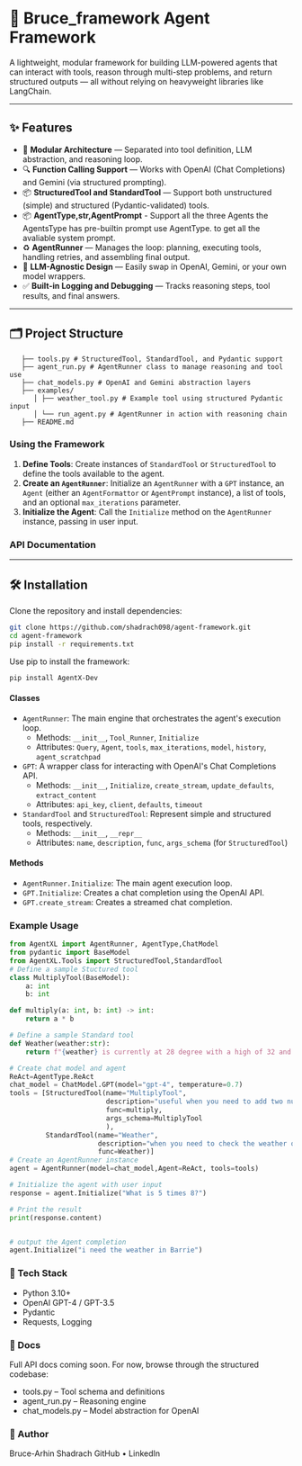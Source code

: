 # 🤖 Bruce_framework Agent Framework

A lightweight, modular framework for building LLM-powered agents that can interact with tools, reason through multi-step problems, and return structured outputs — all without relying on heavyweight libraries like LangChain.

---

## ✨ Features

- 🧱 **Modular Architecture** — Separated into tool definition, LLM abstraction, and reasoning loop.
- 🔍 **Function Calling Support** — Works with OpenAI (Chat Completions) and Gemini (via structured prompting).
- 📦 **StructuredTool and StandardTool** — Support both unstructured (simple) and structured (Pydantic-validated) tools.
- 📦 **AgentType,str,AgentPrompt** - Support all the three Agents the AgentsType has pre-builtin prompt use AgentType. to get all the avaliable system prompt.
- ♻️ **AgentRunner** — Manages the loop: planning, executing tools, handling retries, and assembling final output.
- 🧠 **LLM-Agnostic Design** — Easily swap in OpenAI, Gemini, or your own model wrappers.
- ✅ **Built-in Logging and Debugging** — Tracks reasoning steps, tool results, and final answers.

---

## 🗂️ Project Structure
```plaintext
   ├── tools.py # StructuredTool, StandardTool, and Pydantic support
   ├── agent_run.py # AgentRunner class to manage reasoning and tool use
   ├── chat_models.py # OpenAI and Gemini abstraction layers
   ├── examples/
      │ ├── weather_tool.py # Example tool using structured Pydantic input
      │ └── run_agent.py # AgentRunner in action with reasoning chain
   ├── README.md
```

### Using the Framework

1.  **Define Tools**: Create instances of `StandardTool` or `StructuredTool` to define the tools available to the agent.
2.  **Create an `AgentRunner`**: Initialize an `AgentRunner` with a `GPT` instance, an `Agent` (either an `AgentFormattor` or `AgentPrompt` instance), a list of tools, and an optional `max_iterations` parameter.
3.  **Initialize the Agent**: Call the `Initialize` method on the `AgentRunner` instance, passing in user input.

### API Documentation


---

## 🛠️ Installation

Clone the repository and install dependencies:

```bash
git clone https://github.com/shadrach098/agent-framework.git
cd agent-framework
pip install -r requirements.txt

```

Use pip to install the framework:
```bash
pip install AgentX-Dev
```

#### Classes

*   `AgentRunner`: The main engine that orchestrates the agent's execution loop.
    *   Methods: `__init__`, `Tool_Runner`, `Initialize`
    *   Attributes: `Query`, `Agent`, `tools`, `max_iterations`, `model`, `history`, `agent_scratchpad`
*   `GPT`: A wrapper class for interacting with OpenAI's Chat Completions API.
    *   Methods: `__init__`, `Initialize`, `create_stream`, `update_defaults`, `extract_content`
    *   Attributes: `api_key`, `client`, `defaults`, `timeout`
*   `StandardTool` and `StructuredTool`: Represent simple and structured tools, respectively.
    *   Methods: `__init__`, `__repr__`
    *   Attributes: `name`, `description`, `func`, `args_schema` (for `StructuredTool`)

#### Methods

*   `AgentRunner.Initialize`: The main agent execution loop.
*   `GPT.Initialize`: Creates a chat completion using the OpenAI API.
*   `GPT.create_stream`: Creates a streamed chat completion.

### Example Usage

```python
from AgentXL import AgentRunner, AgentType,ChatModel
from pydantic import BaseModel
from AgentXL.Tools import StructuredTool,StandardTool
# Define a sample Stuctured tool
class MultiplyTool(BaseModel):
    a: int
    b: int

def multiply(a: int, b: int) -> int:
    return a * b

# Define a sample Standard tool
def Weather(weather:str):
    return f"{weather} is currently at 28 degree with a high of 32 and a low of 18 "

# Create chat model and agent
ReAct=AgentType.ReAct
chat_model = ChatModel.GPT(model="gpt-4", temperature=0.7)
tools = [StructuredTool(name="MultiplyTool",
                        description="useful when you need to add two numbers",
                        func=multiply,
                        args_schema=MultiplyTool
                        ),
         StandardTool(name="Weather",
                      description="when you need to check the weather of a location, input should be the str of the location",
                      func=Weather)]
# Create an AgentRunner instance
agent = AgentRunner(model=chat_model,Agent=ReAct, tools=tools)

# Initialize the agent with user input
response = agent.Initialize("What is 5 times 8?")

# Print the result
print(response.content)


# output the Agent completion
agent.Initialize("i need the weather in Barrie")


```


### 🔮 Tech Stack
- Python 3.10+
- OpenAI GPT-4 / GPT-3.5
- Pydantic
- Requests, Logging

### 📘 Docs
Full API docs coming soon. For now, browse through the structured codebase:

- tools.py – Tool schema and definitions
- agent_run.py – Reasoning engine
- chat_models.py – Model abstraction for OpenAI

### 🚀 Author
Bruce-Arhin Shadrach
GitHub • LinkedIn


